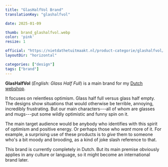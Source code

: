```yaml
---
title: "GlasHalfVol Brand"
translationKey: "glashalfvol"

date: 2025-01-09

thumb: brand_glashalfvol.webp
color: 'pink'
resize: 1

official: "https://nietdathetuitmaakt.nl/product-categorie/glashalfvol/"
layoutDir: "horizontal"

categories: ["design"]
tags: ["brand"]
---
```


**GlasHalfVol** (_English: Glass Half Full_) is a main brand for my [Dutch webshop](https://nietdathetuitmaakt.nl).

It focuses on relentless optimism. Glass half full versus glass half empty. The designs show situations that would otherwise be terrible, annoying, incredibly frustrating. But our main characters---all of whom are glasses and mugs---put some wildly optimistic and funny spin on it.

The main target audience would be anybody who identifies with this spirit of optimism and positive energy. Or perhaps those who _want_ more of it. For example, a surprising use of these products is to _give_ them to someone who's a bit moody and brooding, as a kind of joke slash reference to that.

This brand is currently completely in Dutch. But its main premise obviously applies in any culture or language, so it might become an international brand later.

